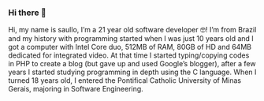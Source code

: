 ### Hi there 👋

Hi, my name is saullo, I’m a 21 year old software developer 🤓! I’m from Brazil and my history with programming started when I was just 10 years old and I got a computer with Intel Core duo, 512MB of RAM, 80GB of HD and 64MB dedicated for integrated video. At that time I started typing/copying codes in PHP to create a blog (but gave up and used Google’s blogger), after a few years I started studying programming in depth using the C language. When I turned 18 years old, I entered the Pontifical Catholic University of Minas Gerais, majoring in Software Engineering.
